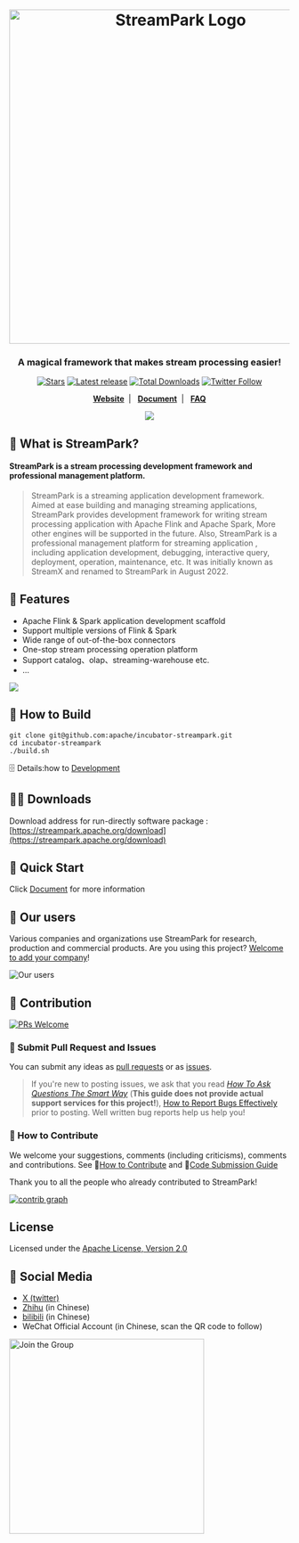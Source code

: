 <!--
  ~ Licensed to the Apache Software Foundation (ASF) under one or more
  ~ contributor license agreements.  See the NOTICE file distributed with
  ~ this work for additional information regarding copyright ownership.
  ~ The ASF licenses this file to You under the Apache License, Version 2.0
  ~ (the "License"); you may not use this file except in compliance with
  ~ the License.  You may obtain a copy of the License at
  ~
  ~    http://www.apache.org/licenses/LICENSE-2.0
  ~
  ~ Unless required by applicable law or agreed to in writing, software
  ~ distributed under the License is distributed on an "AS IS" BASIS,
  ~ WITHOUT WARRANTIES OR CONDITIONS OF ANY KIND, either express or implied.
  ~ See the License for the specific language governing permissions and
  ~ limitations under the License.
  ~
  -->

<h1 align="center">
   <img src="https://streampark.apache.org/image/logo_name.png" 
   alt="StreamPark Logo" title="Apache StreamPark Logo" width="600"/>
  <br>
</h1>

<h3 align="center">A magical framework that makes stream processing easier!</h3>

<div align="center">

[![Stars](https://img.shields.io/github/stars/apache/streampark?style=for-the-badge&label=stars)](https://github.com/apache/incubator-streampark/stargazers)
[![Latest release](https://img.shields.io/github/v/release/apache/streampark.svg?style=for-the-badge&label=release)](https://github.com/apache/incubator-streampark/releases)
[![Total Downloads](https://img.shields.io/github/downloads/apache/streampark/total.svg?style=for-the-badge&label=downloads)](https://streampark.apache.org/download)
[![Twitter Follow](https://img.shields.io/twitter/follow/ASFStreamPark?label=follow&logo=x&style=for-the-badge)](https://twitter.com/ASFStreamPark)

**[Website](https://streampark.apache.org)**&nbsp;&nbsp;|&nbsp;&nbsp;
**[Document](https://streampark.apache.org/docs/intro)**&nbsp;&nbsp;|&nbsp;&nbsp;
**[FAQ](https://github.com/apache/incubator-streampark/issues/507)**

![](https://streampark.apache.org/image/dashboard-preview.png)

</div>


## 🚀 What is StreamPark?

<h4>StreamPark is a stream processing development framework and professional management platform. </h4>

> StreamPark is a streaming application development framework. Aimed at ease building and managing streaming applications, StreamPark provides development framework for writing stream processing application with Apache Flink and Apache Spark, More other engines will be supported in the future. Also, StreamPark is a professional management platform for streaming application
, including application development, debugging, interactive query, deployment, operation, maintenance, etc. It was initially known as StreamX and renamed to StreamPark in August 2022.

## 🎉 Features

* Apache Flink & Spark application development scaffold
* Support multiple versions of Flink & Spark
* Wide range of out-of-the-box connectors
* One-stop stream processing operation platform
* Support catalog、olap、streaming-warehouse etc.
* ...

![](https://streampark.apache.org/image/sqlide.png)

## 🔨 How to Build

```shell
git clone git@github.com:apache/incubator-streampark.git
cd incubator-streampark
./build.sh
```
🗄 Details:how to [Development](https://streampark.apache.org/docs/user-guide/development)
## 🧑‍💻 Downloads

Download address for run-directly software package : [https://streampark.apache.org/download](https://streampark.apache.org/download)

## 🚀 Quick Start

Click [Document](https://streampark.apache.org/docs/user-guide/quick-start) for more information

## 💋 Our users

Various companies and organizations use StreamPark for research, production and commercial products. Are you using this project? [Welcome to add your company](https://github.com/apache/incubator-streampark/issues/163)!

![Our users](https://streampark.apache.org/image/users.png)

## 🤝 Contribution

[![PRs Welcome](https://img.shields.io/badge/PRs-welcome-brightgreen.svg?style=flat-square)](https://github.com/apache/incubator-streampark/pulls)

### 🙋 Submit Pull Request and Issues

You can submit any ideas as [pull requests](https://github.com/apache/incubator-streampark/pulls) or as [issues](https://github.com/apache/incubator-streampark/issues/new/choose).

> If you're new to posting issues, we ask that you read [*How To Ask Questions The Smart Way*](http://www.catb.org/~esr/faqs/smart-questions.html) (**This guide does not provide actual support services for this project!**), [How to Report Bugs Effectively](http://www.chiark.greenend.org.uk/~sgtatham/bugs.html) prior to posting. Well written bug reports help us help you!

### 🍻 How to Contribute

We welcome your suggestions, comments (including criticisms), comments and contributions. See 🔗[How to Contribute](https://streampark.apache.org/community/submit_guide/submit_code) and 🔗[Code Submission Guide](https://streampark.apache.org/community/submit_guide/submit_code)

Thank you to all the people who already contributed to StreamPark!

[![contrib graph](https://contrib.rocks/image?repo=apache/streampark)](https://github.com/apache/incubator-streampark/graphs/contributors)

## License

Licensed under the [Apache License, Version 2.0](http://www.apache.org/licenses/LICENSE-2.0)

## 💬 Social Media

- [ X (twitter)](https://twitter.com/ASFStreamPark)
- [Zhihu](https://www.zhihu.com/people/streampark) (in Chinese)
- [bilibili](https://space.bilibili.com/455330087) (in Chinese)
- WeChat Official Account (in Chinese, scan the QR code to follow)

<img src="https://streampark.apache.org/image/wx_qr.png" alt="Join the Group" height="350px"><br>
